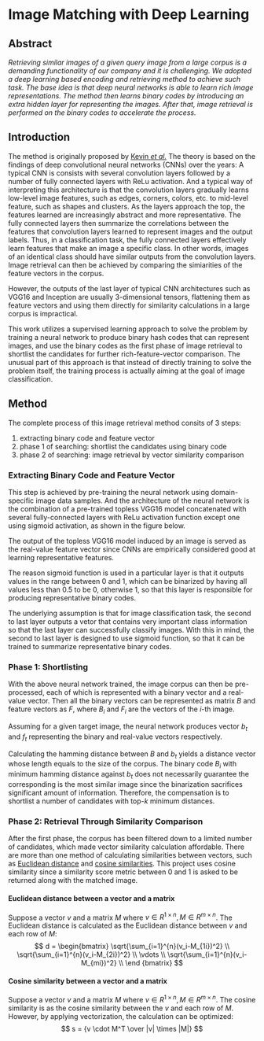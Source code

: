 # Image Matching with Deep Learning

## Abstract 

*Retrieving similar images of a given query image from a large corpus is a demanding functionality of our company and it is challenging. We adopted a deep learning based encoding and retrieving method to achieve such task. The base idea is that deep neural networks is able to learn rich image representations. The method then learns binary codes by introducing an extra hidden layer for representing the images. After that, image retrieval is performed on the binary codes to accelerate the process.*

## Introduction

The method is originally proposed by [Kevin *et al.*](https://www.iis.sinica.edu.tw/~kevinlin311.tw/cvprw15.pdf) The theory is based on the findings of deep convolutional neural networks (CNNs) over the years: A typical CNN is consists with several convolution layers followed by a number of fully connected layers with ReLu activation. And a typical way of interpreting this architecture is that the convolution layers gradually learns low-level image features, such as edges, corners, colors, etc. to mid-level feature, such as shapes and clusters. As the layers approach the top, the features learned are increasingly abstract and more representative. The fully connected layers then summarize the correlations between the features that convolution layers learned to represent images and the output labels. Thus, in a classification task, the fully connected layers effectively learn features that make an image a specific class. In other words, images of an identical class should have similar outputs from the convolution layers. Image retrieval can then be achieved by comparing the simiarities of the feature vectors in the corpus. 

However, the outputs of the last layer of typical CNN architectures such as VGG16 and Inception are usually 3-dimensional tensors, flattening them as feature vectors and using them directly for similarity calculations in a large corpus is impractical. 

This work utilizes a supervised learning approach to solve the problem by training a neural network to produce binary hash codes that can represent images, and use the binary codes as the first phase of image retrieval to shortlist the candidates for further rich-feature-vector comparison. The unusual part of this approach is that instead of directly training to solve the problem itself, the training process is actually aiming at the goal of image classification. 

## Method

The complete process of this image retrieval method consits of 3 steps: 

1. extracting binary code and feature vector
2. phase 1 of searching: shortlist the candidates using binary code
3. phase 2 of searching: image retrieval by vector similarity comparison

### Extracting Binary Code and Feature Vector

This step is achieved by pre-training the neural network using domain-specific image data samples. And the architecture of the neural network is the combination of a pre-trained topless VGG16 model concatenated with several fully-connected layers with ReLu activation function except one using sigmoid activation, as shown in the figure below. 

The output of the topless VGG16 model induced by an image is served as the real-value feature vector since CNNs are empirically considered good at learning representative features. 

The reason sigmoid function is used in a particular layer is that it outputs values in the range between 0 and 1, which can be binarized by having all values less than 0.5 to be 0, otherwise 1, so that this layer is responsible for producing representative binary codes. 

The underlying assumption is that for image classification task, the second to last layer outputs a vetor that contains very important class information so that the last layer can successfully classify images. With this in mind, the second to last layer is designed to use sigmoid function, so that it can be trained to summarize representative binary codes. 

### Phase 1: Shortlisting 

With the above neural network trained, the image corpus can then be pre-processed, each of which is represented with a binary vector and a real-value vector. Then all the binary vectors can be represented as matrix $B$ and feature vectors as $F$, where $B_i$ and $F_i$ are the vectors of the $i$-th image. 

Assuming for a given target image, the neural network produces vector $b_t$ and $f_t$ representing the binary and real-value vectors respectively. 

Calculating the hamming distance between $B$ and $b_t$ yields a distance vector whose length equals to the size of the corpus. The binary code $B_i$ with minimum hamming distance against $b_t$ does not necessarily guarantee the corresponding is the most similar image since the binarization sacrifices significant amount of information. Therefore, the compensation is to shortlist a number of candidates with top-$k$ minimum distances.

### Phase 2: Retrieval Through Similarity Comparison

After the first phase, the corpus has been filtered down to a limited number of candidates, which made vector similarity calculation affordable. There are more than one method of calculating similarities between vectors, such as [Euclidean distance](https://en.wikipedia.org/wiki/Euclidean_distance) and [cosine similarities](https://en.wikipedia.org/wiki/Cosine_similarity). This project uses cosine similarity since a similarity score metric between 0 and 1 is asked to be returned along with the matched image. 

#### Euclidean distance between a vector and a matrix

Suppose a vector $v$ and a matrix $M$ where $v \in R^{1 \times n}, M \in R^{m \times n}$. The Euclidean distance is calculated as the Euclidean distance between $v$ and each row of $M$:
$$
d = \begin{bmatrix}
\sqrt{\sum_{i=1}^{n}(v_i-M_{1i})^2} \\
\sqrt{\sum_{i=1}^{n}(v_i-M_{2i})^2} \\
\vdots \\
\sqrt{\sum_{i=1}^{n}(v_i-M_{mi})^2} \\
\end {bmatrix}
$$

#### Cosine similarity between a vector and a matrix

Suppose a vector $v$ and a matrix $M$ where $v \in R^{1 \times n}, M \in R^{m \times n}$. The cosine similarity is as the cosine similarity between the $v$ and each row of $M$. However, by applying vectorization, the calculation can be optimized:
$$
s = {v \cdot M^T \over |v| \times |M|}
$$